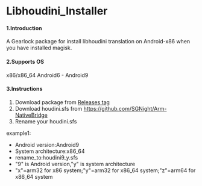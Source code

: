 # Libhoudini_Installer

#### 1.Introduction
A Gearlock package for install libhoudini translation on Android-x86 when you have installed magisk.

#### 2.Supports OS
x86/x86_64 Android6 - Android9

#### 3.Instructions

1.  Download package from [Releases tag](https://github.com/natsumerinchan/Libhoudini_Installer/releases)
2.  Download houdini.sfs from https://github.com/SGNight/Arm-NativeBridge
3.  Rename your houdini.sfs 
 
 example1:
- Android version:Android9
- System architecture:x86_64
- rename_to:houdini9_y.sfs
- "9" is Android version,"y" is system architecture
- "x"=arm32 for x86 system;"y"=arm32 for x86_64 system;"z"=arm64 for x86_64 system
